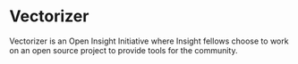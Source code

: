 # Vectorizer

Vectorizer is an Open Insight Initiative where Insight fellows choose to work on an open source project to provide tools for the community.
